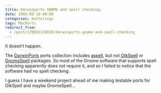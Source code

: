 ```yaml
---
title: Darwinports GNOME and spell checking.
date: 2005-08-10 00:00
categories: mutterings
tags: MacPorts
redirect_from:
  - /post/170853178020/darwinports-gnome-and-spell-checking
---
```

It doesn&rsquo;t happen.

The [DarwinPorts](http://darwinports.opendarwin.org) ports collection includes [aspell](http://aspell.net), but not [GtkSpell](http://GtkSpell.sourceforge.net) or [GnomeSpell](http://www.gnome.org) packages. So most of the Gnome software that supports spell checking apparently does not require it, and so I failed to notice that the software had no spell checking.

I guess I have a weekend project ahead of me making testable ports for GtkSpell and maybe GnomeSpell&hellip;
